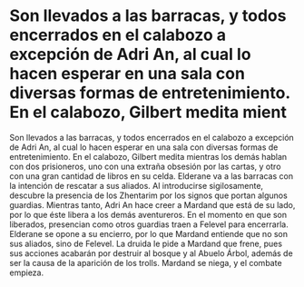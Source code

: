 # Son llevados a las barracas, y todos encerrados en el calabozo a excepción de Adri An, al cual lo hacen esperar en una sala con diversas formas de entretenimiento. En el calabozo, Gilbert medita mient

Son llevados a las barracas, y todos encerrados en el calabozo a excepción de Adri An, al cual lo hacen esperar en una sala con diversas formas de entretenimiento. En el calabozo, Gilbert medita mientras los demás hablan con dos prisioneros, uno con una extraña obsesión por las cartas, y otro con una gran cantidad de libros en su celda. Elderane va a las barracas con la intención de rescatar a sus aliados. Al introducirse sigilosamente, descubre la presencia de los Zhentarim por los signos que portan algunos guardias. Mientras tanto, Adri An hace creer a Mardand que está de su lado, por lo que éste libera a los demás aventureros. En el momento en que son liberados, presencian como otros guardias traen a Felevel para encerrarla. Elderane se opone a su encierro, por lo que Mardand entiende que no son sus aliados, sino de Felevel. La druida le pide a Mardand que frene, pues sus acciones acabarán por destruir al bosque y al Abuelo Árbol, además de ser la causa de la aparición de los trolls. Mardand se niega, y el combate empieza.


